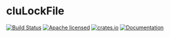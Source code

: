 # cluLockFile
[![Build Status](https://travis-ci.org/clucompany/cluLockFile.svg?branch=master)](https://travis-ci.org/clucompany/cluLockFile)
[![Apache licensed](https://img.shields.io/badge/license-Apache%202.0-blue.svg)](./LICENSE)
[![crates.io](http://meritbadge.herokuapp.com/cluLockFile)](https://crates.io/crates/cluLockFile)
[![Documentation](https://docs.rs/cluLockFile/badge.svg)](https://docs.rs/cluLockFile)

